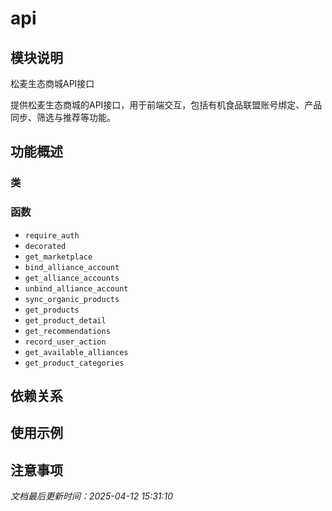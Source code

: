 # api

## 模块说明
松麦生态商城API接口

提供松麦生态商城的API接口，用于前端交互，包括有机食品联盟账号绑定、产品同步、筛选与推荐等功能。

## 功能概述

### 类


### 函数

- `require_auth`
- `decorated`
- `get_marketplace`
- `bind_alliance_account`
- `get_alliance_accounts`
- `unbind_alliance_account`
- `sync_organic_products`
- `get_products`
- `get_product_detail`
- `get_recommendations`
- `record_user_action`
- `get_available_alliances`
- `get_product_categories`

## 依赖关系

## 使用示例

## 注意事项

*文档最后更新时间：2025-04-12 15:31:10*